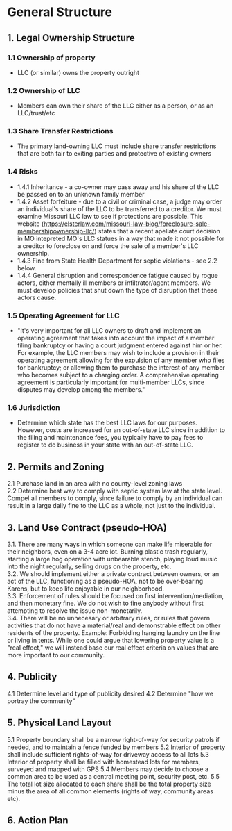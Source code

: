 # General Structure 

## 1. Legal Ownership Structure  
   ### 1.1 Ownership of property
   * LLC (or similar) owns the property outright  
   ### 1.2 Ownership of LLC 
   * Members can own their share of the LLC either as a person, or as an LLC/trust/etc  
   ### 1.3 Share Transfer Restrictions 
   * The primary land-owning LLC must include share transfer restrictions that are both fair to exiting parties and protective of existing owners  
   ### 1.4 Risks    
   * 1.4.1 Inheritance - a co-owner may pass away and his share of the LLC be passed on to an unknown family member  
   * 1.4.2 Asset forfeiture - due to a civil or criminal case, a judge may order an individual's share of the LLC to be transferred to a creditor. We must examine Missouri LLC law to see if protections are possible. This website (https://elsterlaw.com/missouri-law-blog/foreclosure-sale-membershipownership-llc/) states that a recent apellate court decision in MO intepreted MO's LLC statues in a way that made it not possible for a creditor to foreclose on and force the sale of a member's LLC ownership.
   * 1.4.3 Fine from State Health Department for septic violations - see 2.2 below.
   * 1.4.4 General disruption and correspondence fatigue caused by rogue actors, either mentally ill members or infiltrator/agent members. We must develop policies that shut down the type of disruption that these actors cause. 
   ### 1.5 Operating Agreement for LLC 
   * "It's very important for all LLC owners to draft and implement an operating agreement that takes into account the impact of a member filing bankruptcy or having a court judgment entered against him or her. For example, the LLC members may wish to include a provision in their operating agreement allowing for the expulsion of any member who files for bankruptcy; or allowing them to purchase the interest of any member who becomes subject to a charging order. A comprehensive operating agreement is particularly important for multi-member LLCs, since disputes may develop among the members."  
   ### 1.6 Jurisdiction 
   * Determine which state has the best LLC laws for our purposes. However, costs are increased for an out-of-state LLC since in addition to the filing and maintenance fees, you typically have to pay fees to register to do business in your state with an out-of-state LLC.  
## 2. Permits and Zoning  
   2.1 Purchase land in an area with no county-level zoning laws  
   2.2 Determine best way to comply with septic system law at the state level. Compel all members to comply, since failure to comply by an individual can result in a large daily fine to the LLC as a whole, not just to the individual.  
## 3. Land Use Contract (pseudo-HOA)  
   3.1. There are many ways in which someone can make life miserable for their neighbors, even on a 3-4 acre lot. Burning plastic trash regularly, starting a large hog operation with unbearable stench, playing loud music into the night regularly, selling drugs on the property, etc.  
   3.2. We should implement either a private contract between owners, or an act of the LLC, functioning as a pseudo-HOA, not to be over-bearing Karens, but to keep life enjoyable in our neighborhood.    
   3.3. Enforcement of rules should be focused on first intervention/mediation, and then monetary fine. We do not wish to fine anybody without first attempting to resolve the issue non-monetarily.    
   3.4. There will be no unnecesary or arbitrary rules, or rules that govern activities that do not have a material/real and demonstrable effect on other residents of the property. Example: Forbidding hanging laundry on the line or living in tents.   While one could argue that lowering property value is a "real effect," we will instead base our real effect criteria on values that are more important to our community.   
## 4. Publicity
   4.1 Determine level and type of publicity desired 
   4.2 Determine "how we portray the community" 
## 5. Physical Land Layout 
   5.1 Property boundary shall be a narrow right-of-way for security patrols if needed, and to maintain a fence funded by members 
   5.2 Interior of property shall include sufficient rights-of-way for driveway access to all lots
   5.3 Interior of property shall be filled with homestead lots for members, surveyed and mapped with GPS 
   5.4 Members may decide to choose a common area to be used as a central meeting point, security post, etc. 
   5.5 The total lot size allocated to each share shall be the total property size minus the area of all common elements (rights of way, community areas etc).
## 6. Action Plan
